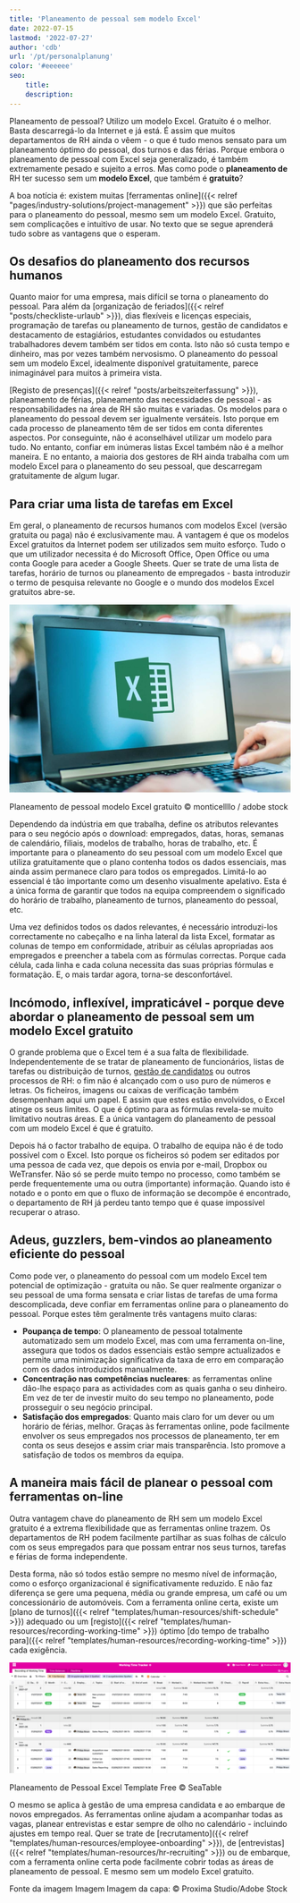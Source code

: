 ```yaml
---
title: 'Planeamento de pessoal sem modelo Excel'
date: 2022-07-15
lastmod: '2022-07-27'
author: 'cdb'
url: '/pt/personalplanung'
color: '#eeeeee'
seo:
    title:
    description:
---
```


Planeamento de pessoal? Utilizo um modelo Excel. Gratuito é o melhor. Basta descarregá-lo da Internet e já está. É assim que muitos departamentos de RH ainda o vêem - o que é tudo menos sensato para um planeamento óptimo do pessoal, dos turnos e das férias. Porque embora o planeamento de pessoal com Excel seja generalizado, é também extremamente pesado e sujeito a erros. Mas como pode o **planeamento de** RH ter sucesso sem um **modelo Excel**, que também é **gratuito**?

A boa notícia é: existem muitas [ferramentas online]({{< relref "pages/industry-solutions/project-management" >}}) que são perfeitas para o planeamento do pessoal, mesmo sem um modelo Excel. Gratuito, sem complicações e intuitivo de usar. No texto que se segue aprenderá tudo sobre as vantagens que o esperam.

## Os desafios do planeamento dos recursos humanos

Quanto maior for uma empresa, mais difícil se torna o planeamento do pessoal. Para além da [organização de feriados]({{< relref "posts/checkliste-urlaub" >}}), dias flexíveis e licenças especiais, programação de tarefas ou planeamento de turnos, gestão de candidatos e destacamento de estagiários, estudantes convidados ou estudantes trabalhadores devem também ser tidos em conta. Isto não só custa tempo e dinheiro, mas por vezes também nervosismo. O planeamento do pessoal sem um modelo Excel, idealmente disponível gratuitamente, parece inimaginável para muitos à primeira vista.

[Registo de presenças]({{< relref "posts/arbeitszeiterfassung" >}}), planeamento de férias, planeamento das necessidades de pessoal - as responsabilidades na área de RH são muitas e variadas. Os modelos para o planeamento do pessoal devem ser igualmente versáteis. Isto porque em cada processo de planeamento têm de ser tidos em conta diferentes aspectos. Por conseguinte, não é aconselhável utilizar um modelo para tudo. No entanto, confiar em inúmeras listas Excel também não é a melhor maneira. E no entanto, a maioria dos gestores de RH ainda trabalha com um modelo Excel para o planeamento do seu pessoal, que descarregam gratuitamente de algum lugar.

## Para criar uma lista de tarefas em Excel

Em geral, o planeamento de recursos humanos com modelos Excel (versão gratuita ou paga) não é exclusivamente mau. A vantagem é que os modelos Excel gratuitos da Internet podem ser utilizados sem muito esforço. Tudo o que um utilizador necessita é do Microsoft Office, Open Office ou uma conta Google para aceder a Google Sheets. Quer se trate de uma lista de tarefas, horário de turnos ou planeamento de empregados - basta introduzir o termo de pesquisa relevante no Google e o mundo dos modelos Excel gratuitos abre-se.

![Os funcionários utilizam o modelo gratuito Excel para o planeamento do pessoal.](Personalplanung-Excel-Vorlage-kostenlos_AdobeStock_343110940_bearbeitet-711x474.jpg)

Planeamento de pessoal modelo Excel gratuito © monticellllo / adobe stock

Dependendo da indústria em que trabalha, define os atributos relevantes para o seu negócio após o download: empregados, datas, horas, semanas de calendário, filiais, modelos de trabalho, horas de trabalho, etc. É importante para o planeamento do seu pessoal com um modelo Excel que utiliza gratuitamente que o plano contenha todos os dados essenciais, mas ainda assim permanece claro para todos os empregados. Limitá-lo ao essencial é tão importante como um desenho visualmente apelativo. Esta é a única forma de garantir que todos na equipa compreendem o significado do horário de trabalho, planeamento de turnos, planeamento do pessoal, etc.

Uma vez definidos todos os dados relevantes, é necessário introduzi-los correctamente no cabeçalho e na linha lateral da lista Excel, formatar as colunas de tempo em conformidade, atribuir as células apropriadas aos empregados e preencher a tabela com as fórmulas correctas. Porque cada célula, cada linha e cada coluna necessita das suas próprias fórmulas e formatação. E, o mais tardar agora, torna-se desconfortável.

## Incómodo, inflexível, impraticável - porque deve abordar o planeamento de pessoal sem um modelo Excel gratuito

O grande problema que o Excel tem é a sua falta de flexibilidade. Independentemente de se tratar de planeamento de funcionários, listas de tarefas ou distribuição de turnos, [gestão de candidatos](https://seatable.io/pt/neue-mitarbeiter-finden-bewerbungsprozess-recruitement/) ou outros processos de RH: o fim não é alcançado com o uso puro de números e letras. Os ficheiros, imagens ou caixas de verificação também desempenham aqui um papel. E assim que estes estão envolvidos, o Excel atinge os seus limites. O que é óptimo para as fórmulas revela-se muito limitativo noutras áreas. E a única vantagem do planeamento de pessoal com um modelo Excel é que é gratuito.

Depois há o factor trabalho de equipa. O trabalho de equipa não é de todo possível com o Excel. Isto porque os ficheiros só podem ser editados por uma pessoa de cada vez, que depois os envia por e-mail, Dropbox ou WeTransfer. Não só se perde muito tempo no processo, como também se perde frequentemente uma ou outra (importante) informação. Quando isto é notado e o ponto em que o fluxo de informação se decompõe é encontrado, o departamento de RH já perdeu tanto tempo que é quase impossível recuperar o atraso.

## Adeus, guzzlers, bem-vindos ao planeamento eficiente do pessoal

Como pode ver, o planeamento do pessoal com um modelo Excel tem potencial de optimização - gratuita ou não. Se quer realmente organizar o seu pessoal de uma forma sensata e criar listas de tarefas de uma forma descomplicada, deve confiar em ferramentas online para o planeamento do pessoal. Porque estes têm geralmente três vantagens muito claras:

- **Poupança de tempo**: O planeamento de pessoal totalmente automatizado sem um modelo Excel, mas com uma ferramenta on-line, assegura que todos os dados essenciais estão sempre actualizados e permite uma minimização significativa da taxa de erro em comparação com os dados introduzidos manualmente.
- **Concentração nas competências nucleares**: as ferramentas online dão-lhe espaço para as actividades com as quais ganha o seu dinheiro. Em vez de ter de investir muito do seu tempo no planeamento, pode prosseguir o seu negócio principal.
- **Satisfação dos empregados**: Quanto mais claro for um dever ou um horário de férias, melhor. Graças às ferramentas online, pode facilmente envolver os seus empregados nos processos de planeamento, ter em conta os seus desejos e assim criar mais transparência. Isto promove a satisfação de todos os membros da equipa.

## A maneira mais fácil de planear o pessoal com ferramentas on-line

Outra vantagem chave do planeamento de RH sem um modelo Excel gratuito é a extrema flexibilidade que as ferramentas online trazem. Os departamentos de RH podem facilmente partilhar as suas folhas de cálculo com os seus empregados para que possam entrar nos seus turnos, tarefas e férias de forma independente.

Desta forma, não só todos estão sempre no mesmo nível de informação, como o esforço organizacional é significativamente reduzido. E não faz diferença se gere uma pequena, média ou grande empresa, um café ou um concessionário de automóveis. Com a ferramenta online certa, existe um [plano de turnos]({{< relref "templates/human-resources/shift-schedule" >}}) adequado ou um [registo]({{< relref "templates/human-resources/recording-working-time" >}}) óptimo [do tempo de trabalho para]({{< relref "templates/human-resources/recording-working-time" >}}) cada exigência.

![](Personalplanung-Excel-Vorlage-kostenlos-1088x428.png)

Planeamento de Pessoal Excel Template Free © SeaTable

O mesmo se aplica à gestão de uma empresa candidata e ao embarque de novos empregados. As ferramentas online ajudam a acompanhar todas as vagas, planear entrevistas e estar sempre de olho no calendário - incluindo ajustes em tempo real. Quer se trate de [recrutamento]({{< relref "templates/human-resources/employee-onboarding" >}}), de [entrevistas]({{< relref "templates/human-resources/hr-recruiting" >}}) ou de embarque, com a ferramenta online certa pode facilmente cobrir todas as áreas de planeamento de pessoal. E mesmo sem um modelo Excel gratuito.

Fonte da imagem Imagem Imagem da capa: © Proxima Studio/Adobe Stock
